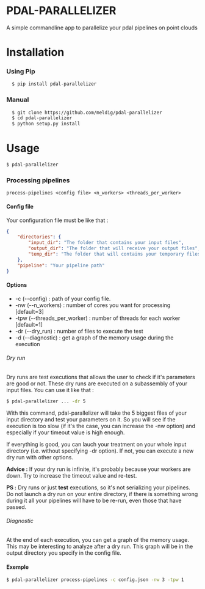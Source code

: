 # PDAL-PARALLELIZER

A simple commandline app to parallelize your pdal pipelines on point clouds

# Installation
### Using Pip
```bash
  $ pip install pdal-parallelizer
```
### Manual
```bash
  $ git clone https://github.com/meldig/pdal-parallelizer
  $ cd pdal-parallelizer
  $ python setup.py install
```
# Usage
```bash
$ pdal-parallelizer
```

### Processing pipelines
`process-pipelines <config file> <n_workers> <threads_per_worker>`

#### Config file

Your configuration file must be like that : 

```json
{
    "directories": {
        "input_dir": "The folder that contains your input files",
        "output_dir": "The folder that will receive your output files",
        "temp_dir": "The folder that will contains your temporary files"
    },
    "pipeline": "Your pipeline path"
}
```

#### Options

- -c (--config) : path of your config file.
- -nw (--n_workers) : number of cores you want for processing [default=3]
- -tpw (--threads_per_worker) : number of threads for each worker [default=1]
- -dr (--dry_run) : number of files to execute the test
- -d (--diagnostic) : get a graph of the memory usage during the execution

###### Dry run

Dry runs are test executions that allows the user to check if it's parameters are good or not.
These dry runs are executed on a subassembly of your input files. You can use it like that :

```bash
$ pdal-parallelizer ... -dr 5
```

With this command, pdal-parallelizer will take the 5 biggest files of your input directory and test your parameters on it.
So you will see if the execution is too slow (if it's the case, you can increase the -nw option) and especially if your
timeout value is high enough.

If everything is good, you can lauch your treatment on your whole input directory (i.e. without specifying -dr option). If not, you can execute a new dry run with other options.

**Advice :** If your dry run is infinite, it's probably because your workers are down. Try to increase the timeout value and re-test.

**PS :** Dry runs or just **test** executions, so it's not serializing your pipelines. Do not launch a dry run on your entire directory, if there is something wrong during it all your pipelines will have to be re-run, even those that have passed. 

###### Diagnostic

At the end of each execution, you can get a graph of the memory usage. This may be interesting to analyze after a dry run. This graph will be in the output directory you specify in the config file.

#### Exemple

```bash
$ pdal-parallelizer process-pipelines -c config.json -nw 3 -tpw 1
```